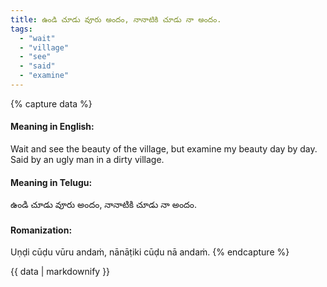 ```yaml
---
title: ఉండి చూడు వూరు అందం, నానాటికి చూడు నా అందం.
tags:
  - "wait"
  - "village"
  - "see"
  - "said"
  - "examine"
---
```


{% capture data %}
#### Meaning in English:
Wait and see the beauty of the village, but examine my beauty day by day.
Said by an ugly man in a dirty village.

#### Meaning in Telugu:
ఉండి చూడు వూరు అందం, నానాటికి చూడు నా అందం.

#### Romanization:
Uṇḍi cūḍu vūru andaṁ, nānāṭiki cūḍu nā andaṁ.
{% endcapture %}

{{ data | markdownify }}

